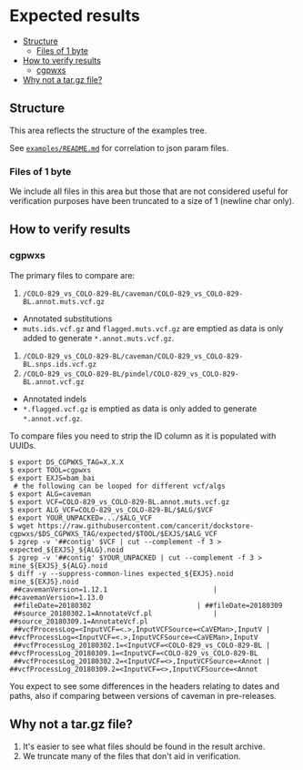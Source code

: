 # Expected results

<!-- TOC depthFrom:2 depthTo:6 withLinks:1 updateOnSave:1 orderedList:0 -->

- [Structure](#structure)
	- [Files of 1 byte](#files-of-1-byte)
- [How to verify results](#how-to-verify-results)
	- [cgpwxs](#cgpwxs)
- [Why not a tar.gz file?](#why-not-a-targz-file)

<!-- /TOC -->

## Structure

This area reflects the structure of the examples tree.

See [`examples/README.md`](../examples/README.md) for correlation to json param files.

### Files of 1 byte

We include all files in this area but those that are not considered useful for verification
purposes have been truncated to a size of 1 (newline char only).

## How to verify results

### cgpwxs

The primary files to compare are:

1. `/COLO-829_vs_COLO-829-BL/caveman/COLO-829_vs_COLO-829-BL.annot.muts.vcf.gz`
  * Annotated substitutions
  * `muts.ids.vcf.gz` and `flagged.muts.vcf.gz` are emptied as data is only added to generate
    `*.annot.muts.vcf.gz`.
1. `/COLO-829_vs_COLO-829-BL/caveman/COLO-829_vs_COLO-829-BL.snps.ids.vcf.gz`
1. `/COLO-829_vs_COLO-829-BL/pindel/COLO-829_vs_COLO-829-BL.annot.vcf.gz`
  * Annotated indels
  * `*.flagged.vcf.gz` is emptied as data is only added to generate `*.annot.vcf.gz`.

To compare files you need to strip the ID column as it is populated with UUIDs.

<!-- indent (1 space) comments to prevent corruption of TOC -->

```
$ export DS_CGPWXS_TAG=X.X.X
$ export TOOL=cgpwxs
$ export EXJS=bam_bai
 # the following can be looped for different vcf/algs
$ export ALG=caveman
$ export VCF=COLO-829_vs_COLO-829-BL.annot.muts.vcf.gz
$ export ALG_VCF=COLO-829_vs_COLO-829-BL/$ALG/$VCF
$ export YOUR_UNPACKED=.../$ALG_VCF
$ wget https://raw.githubusercontent.com/cancerit/dockstore-cgpwxs/$DS_CGPWXS_TAG/expected/$TOOL/$EXJS/$ALG_VCF
$ zgrep -v '##contig' $VCF | cut --complement -f 3 > expected_${EXJS}_${ALG}.noid
$ zgrep -v '##contig' $YOUR_UNPACKED | cut --complement -f 3 > mine_${EXJS}_${ALG}.noid
$ diff -y --suppress-common-lines expected_${EXJS}.noid mine_${EXJS}.noid
 ##cavemanVersion=1.12.1					      |	##cavemanVersion=1.13.0
 ##fileDate=20180302					      |	##fileDate=20180309
 ##source_20180302.1=AnnotateVcf.pl			      |	##source_20180309.1=AnnotateVcf.pl
 ##vcfProcessLog=<InputVCF=<.>,InputVCFSource=<CaVEMan>,InputV |	##vcfProcessLog=<InputVCF=<.>,InputVCFSource=<CaVEMan>,InputV
 ##vcfProcessLog_20180302.1=<InputVCF=<COLO-829_vs_COLO-829-BL |	##vcfProcessLog_20180309.1=<InputVCF=<COLO-829_vs_COLO-829-BL
 ##vcfProcessLog_20180302.2=<InputVCF=<>,InputVCFSource=<Annot |	##vcfProcessLog_20180309.2=<InputVCF=<>,InputVCFSource=<Annot
```

You expect to see some differences in the headers relating to dates and paths, also if comparing between versions of caveman in pre-releases.

## Why not a tar.gz file?

1. It's easier to see what files should be found in the result archive.
1. We truncate many of the files that don't aid in verification.
